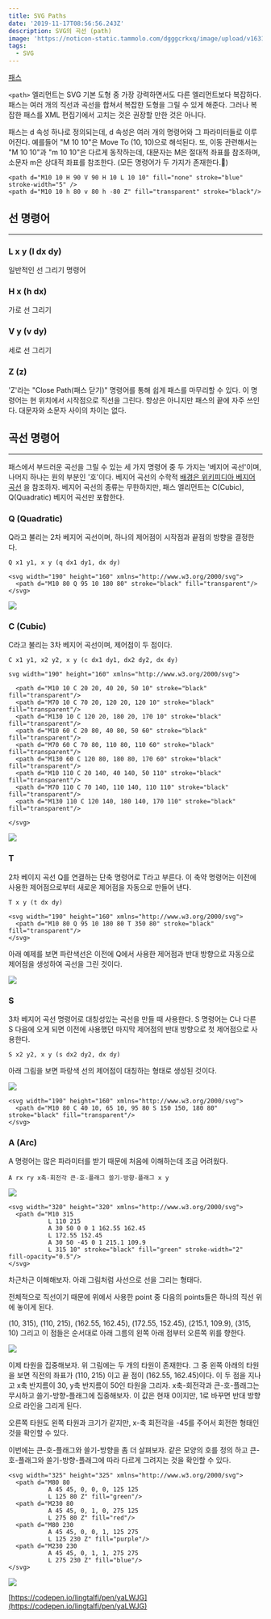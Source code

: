 ```yaml
---
title: SVG Paths
date: '2019-11-17T08:56:56.243Z'
description: SVG의 곡선 (path)
image: 'https://noticon-static.tammolo.com/dgggcrkxq/image/upload/v1631952585/tlog/cover/svg_cg9i2d.png'
tags:
  - SVG
---
```


[패스](https://developer.mozilla.org/ko/docs/Web/SVG/Tutorial/Paths)

`<path>` 엘리먼트는 SVG 기본 도형 중 가장 강력하면서도 다른 엘리먼트보다 복잡하다. 패스는 여러 개의 직선과 곡선을 합쳐서 복잡한 도형을 그릴 수 있게 해준다. 그러나 복잡한 패스를 XML  편집기에서 고치는 것은 권장할 만한 것은 아니다.

 패스는 d 속성 하나로 정의되는데, d 속성은 여러 개의 명령어와 그 파라미터들로 이루어진다. 예를들어 "M 10 10"은 Move To (10, 10)으로 해석된다. 또, 이동 관련해서는 "M 10 10"과 "m 10 10"은 다르게 동작하는데, 대문자는 M은 절대적 좌표를 참조하며, 소문자 m은 상대적 좌표를 참조한다. (모든 명령어가 두 가지가 존재한다.🖕)

    <path d="M10 10 H 90 V 90 H 10 L 10 10" fill="none" stroke="blue" stroke-width="5" />
    <path d="M10 10 h 80 v 80 h -80 Z" fill="transparent" stroke="black"/>

## 선 명령어

---

### L x y (l dx dy)

일반적인 선 그리기 명령어

### H x (h dx)

가로 선 그리기

### V y (v dy)

세로 선 그리기

### Z (z)

'Z'라는 "Close Path(패스 닫기)" 명령어를 통해 쉽게 패스를 마무리할 수 있다. 이 명령어는 현 위치에서 시작점으로 직선을 그린다. 항상은 아니지만 패스의 끝에 자주 쓰인다. 대문자와 소문자 사이의 차이는 없다.

## 곡선 명령어

---

패스에서 부드러운 곡선을 그릴 수 있는 세 가지 명령어 중 두 가지는 '베지어 곡선'이며, 나머지 하나는 원의 부분인 '호'이다. 베지어 곡선의 수학적 [배경은 위키피디아 베지어 곡선](https://en.wikipedia.org/wiki/B%C3%A9zier_curve) 을 참조하자. 베지어 곡선의 종류는 무한하지만, 패스 엘리먼트는 C(Cubic), Q(Quadratic) 베지어 곡선만 포함한다.

### Q (Quadratic)

Q라고 불리는 2차 베지어 곡선이며, 하나의 제어점이 시작점과 끝점의 방향을 결정한다.

`Q x1 y1, x y (q dx1 dy1, dx dy)`

    <svg width="190" height="160" xmlns="http://www.w3.org/2000/svg">
      <path d="M10 80 Q 95 10 180 80" stroke="black" fill="transparent"/>
    </svg>

![](https://noticon-static.tammolo.com/dgggcrkxq/image/upload/v1631952577/tlog/_2019-09-15__5.41.17_a4rv9d.png)

### C (Cubic)

C라고 불리는 3차 베지어 곡선이며, 제어점이 두 점이다. 

`C x1 y1, x2 y2, x y (c dx1 dy1, dx2 dy2, dx dy)`

    svg width="190" height="160" xmlns="http://www.w3.org/2000/svg">
    
      <path d="M10 10 C 20 20, 40 20, 50 10" stroke="black" fill="transparent"/>
      <path d="M70 10 C 70 20, 120 20, 120 10" stroke="black" fill="transparent"/>
      <path d="M130 10 C 120 20, 180 20, 170 10" stroke="black" fill="transparent"/>
      <path d="M10 60 C 20 80, 40 80, 50 60" stroke="black" fill="transparent"/>
      <path d="M70 60 C 70 80, 110 80, 110 60" stroke="black" fill="transparent"/>
      <path d="M130 60 C 120 80, 180 80, 170 60" stroke="black" fill="transparent"/>
      <path d="M10 110 C 20 140, 40 140, 50 110" stroke="black" fill="transparent"/>
      <path d="M70 110 C 70 140, 110 140, 110 110" stroke="black" fill="transparent"/>
      <path d="M130 110 C 120 140, 180 140, 170 110" stroke="black" fill="transparent"/>
    
    </svg>

![](https://noticon-static.tammolo.com/dgggcrkxq/image/upload/v1631952601/tlog/Untitled_bxjkrs.png)

### T

2차 베이지 곡선 Q를 연결하는 단축 명령어로 T라고 부른다. 이 축약 명령어는 이전에 사용한 제어점으로부터 새로운 제어점을 자동으로 만들어 낸다.

`T x y (t dx dy)`

    <svg width="190" height="160" xmlns="http://www.w3.org/2000/svg">
      <path d="M10 80 Q 95 10 180 80 T 350 80" stroke="black" fill="transparent"/>
    </svg>

아래 예제를 보면 파란색선은 이전에 Q에서 사용한 제어점과 반대 방향으로 자동으로 제어점을 생성하여 곡선을 그린 것이다.

![](https://noticon-static.tammolo.com/dgggcrkxq/image/upload/v1631952587/tlog/Untitled_1_yosetu.png)

### S

3차 베지어 곡선 명령어로 대칭성있는 곡선을 만들 때 사용한다. S 명령어는 C나 다른 S 다음에 오게 되면 이전에 사용했던 마지막 제어점의 반대 방향으로 첫 제어점으로 사용한다. 

`S x2 y2, x y (s dx2 dy2, dx dy)`

아래 그림을 보면 파랑색 선의 제어점이 대칭하는 형태로 생성된 것이다.

![](https://noticon-static.tammolo.com/dgggcrkxq/image/upload/v1631952587/tlog/Untitled_2_o3vwuf.png)

    <svg width="190" height="160" xmlns="http://www.w3.org/2000/svg">
      <path d="M10 80 C 40 10, 65 10, 95 80 S 150 150, 180 80" stroke="black" fill="transparent"/>
    </svg>

### A (Arc)

A 명령어는 많은 파라미터를 받기 때문에 처음에 이해하는데 조금 어려웠다.

`A rx ry x축-회전각 큰-호-플래그 쓸기-방향-플래그 x y`

![](https://noticon-static.tammolo.com/dgggcrkxq/image/upload/v1631952587/tlog/Untitled_3_zg3erj.png)

    <svg width="320" height="320" xmlns="http://www.w3.org/2000/svg">
      <path d="M10 315
               L 110 215
               A 30 50 0 0 1 162.55 162.45
               L 172.55 152.45
               A 30 50 -45 0 1 215.1 109.9
               L 315 10" stroke="black" fill="green" stroke-width="2" fill-opacity="0.5"/>
    </svg>

차근차근 이해해보자. 아래 그림처럼 사선으로 선을 그리는 형태다. 

전체적으로 직선이기 때문에 위에서 사용한 point 중 다음의 points들은 하나의 직선 위에 놓이게 된다.

(10, 315), (110, 215), (162.55, 162.45), (172.55, 152.45), (215.1, 109.9), (315, 10) 그리고 이 점들은 순서대로 아래 그름의 왼쪽 아래 점부터 오른쪽 위를 향한다.

![](https://noticon-static.tammolo.com/dgggcrkxq/image/upload/v1631952577/tlog/_2019-09-15__6.36.43_w6efxs.png)

이제 타원을 집중해보자. 위 그림에는 두 개의 타원이 존재한다. 그 중 왼쪽 아래의 타원을 보면 직전의 좌표가 (110, 215) 이고 끝 점이 (162.55, 162.45)이다. 이 두 점을 지나고 x축 반지름이 30, y축 반지름이 50인 타원을 그리자. x축-회전각과 큰-호-플래그는 무시하고 쓸기-방향-플래그에 집중해보자. 이 값은 현재 0이지만, 1로 바꾸면 반대 방향으로 라인을 그리게 된다.

 오른쪽 타원도 왼쪽 타원과 크기가 같지만, x-축 회전각을 -45를 주어서 회전한 형태인 것을 확인할 수 있다.

이번에는 큰-호-플래그와 쓸기-방향을 좀 더 살펴보자. 같은 모양의 호를 정의 하고 큰-호-플래그와 쓸기-방향-플래그에 따라 다르게 그려지는 것을 확인할 수 있다.

    <svg width="325" height="325" xmlns="http://www.w3.org/2000/svg">
      <path d="M80 80
               A 45 45, 0, 0, 0, 125 125
               L 125 80 Z" fill="green"/>
      <path d="M230 80
               A 45 45, 0, 1, 0, 275 125
               L 275 80 Z" fill="red"/>
      <path d="M80 230
               A 45 45, 0, 0, 1, 125 275
               L 125 230 Z" fill="purple"/>
      <path d="M230 230
               A 45 45, 0, 1, 1, 275 275
               L 275 230 Z" fill="blue"/>
    </svg>

![](https://noticon-static.tammolo.com/dgggcrkxq/image/upload/v1631952588/tlog/Untitled_4_d6ioqv.png)

[https://codepen.io/lingtalfi/pen/yaLWJG](https://codepen.io/lingtalfi/pen/yaLWJG)